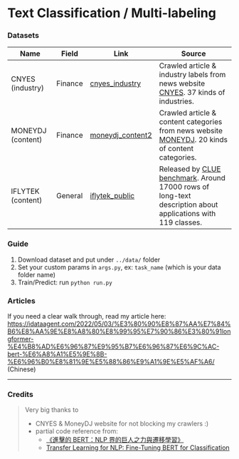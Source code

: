 # Text Classification / Multi-labeling

### Datasets

| Name | Field | Link | Source |
| ---- | ---- | ---- | ---- |
| CNYES (industry) | Finance | [cnyes_industry](https://drive.google.com/drive/folders/1H0M2h6g8NN3utUDPDgilciy6L-RhUjhZ?usp=sharing) | Crawled article & industry labels from news website [CNYES](https://news.cnyes.com/news/cat/tw_stock). 37 kinds of industries. |
| MONEYDJ (content) | Finance | [moneydj_content2](https://drive.google.com/drive/folders/1MzzdpNiVSI6FrYQlTlIO2b0UzL04lBX_?usp=sharing) | Crawled article & content categories from news website [MONEYDJ](https://www.moneydj.com/kmdj/common/listnewarticles.aspx?svc=NW&a=X0300001). 20 kinds of content categories.  |
| IFLYTEK (content) | General | [iflytek_public](https://drive.google.com/drive/folders/14VRSyjTCPkzQm-rWaUqqS6CSzLLbeZit?usp=sharing) | Released by [CLUE benchmark](https://github.com/CLUEbenchmark/CLUE). Around 17000 rows of long-text description about applications with 119 classes. |

### Guide
1. Download dataset and put under `../data/` folder
2. Set your custom params in `args.py`, ex: `task_name` (which is your data folder name)
3. Train/Predict: run `python run.py`

### Articles
If you need a clear walk through, read my article here: https://idataagent.com/2022/05/03/%E3%80%90%E8%87%AA%E7%84%B6%E8%AA%9E%E8%A8%80%E8%99%95%E7%90%86%E3%80%91longformer-%E4%B8%AD%E6%96%87%E9%95%B7%E6%96%87%E6%9C%AC-bert-%E6%A8%A1%E5%9E%8B-%E6%96%B0%E8%81%9E%E5%88%86%E9%A1%9E%E5%AF%A6/ (Chinese) 

---

### Credits
> Very big thanks to 
> - CNYES & MoneyDJ website for not blocking my crawlers :)
> - partial code reference from: 
>   - [《進擊的 BERT：NLP 界的巨人之力與遷移學習》](https://leemeng.tw/attack_on_bert_transfer_learning_in_nlp.html)
>   - [Transfer Learning for NLP: Fine-Tuning BERT for Classification](https://www.analyticsvidhya.com/blog/2020/07/transfer-learning-for-nlp-fine-tuning-bert-for-text-classification/)
